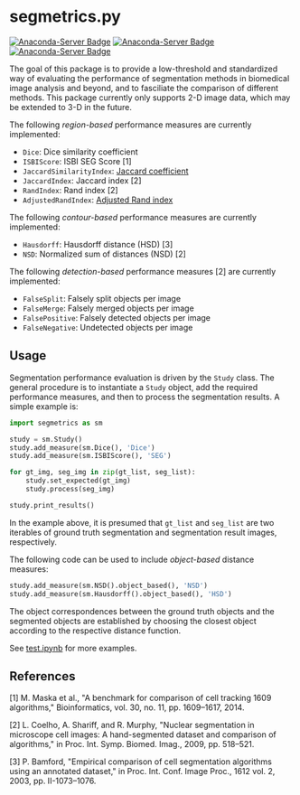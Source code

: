 # segmetrics.py

[![Anaconda-Server Badge](https://img.shields.io/badge/Install%20with-conda-%2387c305)](https://anaconda.org/bioconda/segmetrics)
[![Anaconda-Server Badge](https://img.shields.io/conda/v/bioconda/segmetrics.svg?label=Version)](https://anaconda.org/bioconda/segmetrics)
[![Anaconda-Server Badge](https://img.shields.io/conda/dn/bioconda/segmetrics.svg?label=Downloads)](https://anaconda.org/bioconda/segmetrics)

The goal of this package is to provide a low-threshold and standardized way of evaluating the performance of segmentation methods in biomedical image analysis and beyond, and to fasciliate the comparison of different methods. This package currently only supports 2-D image data, which may be extended to 3-D in the future.

The following *region-based* performance measures are currently implemented:

 - `Dice`: Dice similarity coefficient
 - `ISBIScore`: ISBI SEG Score [1]
 - `JaccardSimilarityIndex`: [Jaccard coefficient](https://en.wikipedia.org/wiki/Jaccard_index)
 - `JaccardIndex`: Jaccard index [2]
 - `RandIndex`: Rand index [2]
 - `AdjustedRandIndex`: [Adjusted Rand index](http://scikit-learn.org/stable/modules/generated/sklearn.metrics.adjusted_rand_score.html)

The following *contour-based* performance measures are currently implemented:

 - `Hausdorff`: Hausdorff distance (HSD) [3]
 - `NSD`: Normalized sum of distances (NSD) [2]

The following *detection-based* performance measures [2] are currently implemented:

 - `FalseSplit`: Falsely split objects per image
 - `FalseMerge`: Falsely merged objects per image
 - `FalsePositive`: Falsely detected objects per image
 - `FalseNegative`: Undetected objects per image

## Usage

Segmentation performance evaluation is driven by the `Study` class. The general procedure is to instantiate a `Study` object, add the required performance measures, and then to process the segmentation results. A simple example is:

```python
import segmetrics as sm

study = sm.Study()
study.add_measure(sm.Dice(), 'Dice')
study.add_measure(sm.ISBIScore(), 'SEG')

for gt_img, seg_img in zip(gt_list, seg_list):
    study.set_expected(gt_img)
    study.process(seg_img)

study.print_results()
```

In the example above, it is presumed that `gt_list` and `seg_list` are two iterables of ground truth segmentation and segmentation result images, respectively.

The following code can be used to include *object-based* distance measures:

```python
study.add_measure(sm.NSD().object_based(), 'NSD')
study.add_measure(sm.Hausdorff().object_based(), 'HSD')
```

The object correspondences between the ground truth objects and the segmented objects are established by choosing the closest object according to the respective distance function.

See [test.ipynb](test.ipynb) for more examples.

## References

[1] M. Maska et al., "A benchmark for comparison of cell tracking 1609 algorithms," Bioinformatics, vol. 30, no. 11, pp. 1609–1617, 2014.

[2] L. Coelho, A. Shariff, and R. Murphy, "Nuclear segmentation in microscope cell images: A hand-segmented dataset and comparison of algorithms," in Proc. Int. Symp. Biomed. Imag., 2009, pp. 518–521.

[3] P. Bamford, "Empirical comparison of cell segmentation algorithms using an annotated dataset," in Proc. Int. Conf. Image Proc., 1612 vol. 2, 2003, pp. II-1073–1076.

